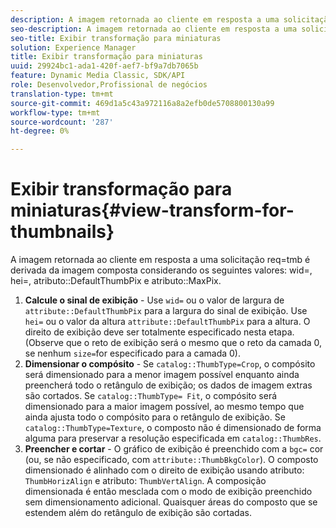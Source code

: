 ```yaml
---
description: A imagem retornada ao cliente em resposta a uma solicitação req=tmb é derivada da imagem composta considerando os seguintes valores wid=, hei=, atributo DefaultThumbPix e atributo MaxPix.
seo-description: A imagem retornada ao cliente em resposta a uma solicitação req=tmb é derivada da imagem composta considerando os seguintes valores wid=, hei=, atributo DefaultThumbPix e atributo MaxPix.
seo-title: Exibir transformação para miniaturas
solution: Experience Manager
title: Exibir transformação para miniaturas
uuid: 29924bc1-ada1-420f-aef7-bf9a7db7065b
feature: Dynamic Media Classic, SDK/API
role: Desenvolvedor,Profissional de negócios
translation-type: tm+mt
source-git-commit: 469d1a5c43a972116a8a2efb0de5708800130a99
workflow-type: tm+mt
source-wordcount: '287'
ht-degree: 0%

---
```



# Exibir transformação para miniaturas{#view-transform-for-thumbnails}

A imagem retornada ao cliente em resposta a uma solicitação req=tmb é derivada da imagem composta considerando os seguintes valores: wid=, hei=, atributo::DefaultThumbPix e atributo::MaxPix.

1. **Calcule o sinal de exibição**  - Use  `wid=` ou o valor de largura de  `attribute::DefaultThumbPix` para a largura do sinal de exibição. Use `hei=` ou o valor da altura `attribute::DefaultThumbPix` para a altura. O direito de exibição deve ser totalmente especificado nesta etapa. (Observe que o reto de exibição será o mesmo que o reto da camada 0, se nenhum `size=`for especificado para a camada 0).
1. **Dimensionar o compósito**  - Se  `catalog::ThumbType=Crop`, o compósito será dimensionado para a menor imagem possível enquanto ainda preencherá todo o retângulo de exibição; os dados de imagem extras são cortados. Se `catalog::ThumbType= Fit`, o compósito será dimensionado para a maior imagem possível, ao mesmo tempo que ainda ajusta todo o compósito para o retângulo de exibição. Se `catalog::ThumbType=Texture`, o composto não é dimensionado de forma alguma para preservar a resolução especificada em `catalog::ThumbRes`.
1. **Preencher e cortar**  - O gráfico de exibição é preenchido com a  `bgc=` cor (ou, se não especificado, com  `attribute::ThumbBkgColor`). O composto dimensionado é alinhado com o direito de exibição usando atributo: `ThumbHorizAlign` e atributo: `ThumbVertAlign`. A composição dimensionada é então mesclada com o modo de exibição preenchido sem dimensionamento adicional. Quaisquer áreas do composto que se estendem além do retângulo de exibição são cortadas.

